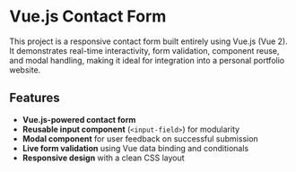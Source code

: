 # Vue.js Contact Form

This project is a responsive contact form built entirely using Vue.js (Vue 2). It demonstrates real-time interactivity, form validation, component reuse, and modal handling, making it ideal for integration into a personal portfolio website.

##  Features

- **Vue.js-powered contact form**
- **Reusable input component** (`<input-field>`) for modularity
- **Modal component** for user feedback on successful submission
- **Live form validation** using Vue data binding and conditionals
- **Responsive design** with a clean CSS layout

